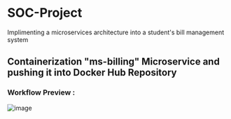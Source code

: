 # SOC-Project
Implimenting a microservices architecture into a student's bill management system 

## Containerization  "ms-billing" Microservice and pushing it into Docker Hub Repository
### Workflow Preview : 
![image](https://user-images.githubusercontent.com/84160502/202931385-e05c5347-69e4-4755-bd6c-39a121cb66de.png)
